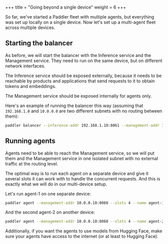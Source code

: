 +++
title = "Going beyond a single device"
weight = 6
+++

So far, we've started a Paddler fleet with multiple agents, but everything was set up locally on a single device. Now let's set up a multi-agent fleet across multiple devices.

## Starting the balancer

As before, we will start the balancer with the Inference service and the Management service. They need to run on the same device, but on different network interfaces.

The Inference service should be exposed externally, because it needs to be reachable by products and applications that send requests to it to obtain tokens and embeddings. 

The Management service should be exposed internally for agents only. 

Here's an example of running the balancer this way (assuming that `192.168.1.0` and `10.0.0.0` are two different subnets with no routing between them):

```bash
paddler balancer --inference-addr 192.168.1.10:8061 --management-addr 10.0.0.10:8060 
```

## Running agents

Agents need to be able to reach the Management service, so we will put them and the Management service in one isolated subnet with no external traffic at the routing level.

The optimal way is to run each agent on a separate device and give it several slots it can work with to handle the concurrent requests. And this is exactly what we will do in our multi-device setup.

Let's run agent-1 on one separate device:

```bash
paddler agent --management-addr 10.0.0.10:8060 --slots 4 --name agent-1
```

And the second agent-2 on another device:

```bash
paddler agent --management-addr 10.0.0.10:8060 --slots 4 --name agent-2
```

Additionally, if you want the agents to use models from Hugging Face, make sure your agents have access to the internet (or at least to Hugging Face).
